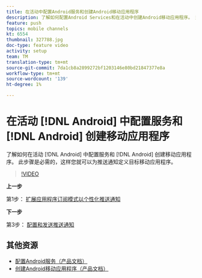 ```yaml
---
title: 在活动中配置Android服务和创建Android移动应用程序
description: 了解如何配置Android Services和在活动中创建Android移动应用程序。 这是我们定义Neotrip应用程序作为推送通知的目标所必需的。
feature: push
topics: mobile channels
kt: 6554
thumbnail: 327788.jpg
doc-type: feature video
activity: setup
team: TM
translation-type: tm+mt
source-git-commit: 7da1cb8a2899272bf1203146e80bd21847377e8a
workflow-type: tm+mt
source-wordcount: '139'
ht-degree: 1%

---
```



# 在活动 [!DNL Android] 中配置服务和 [!DNL Android] 创建移动应用程序

了解如何在活动 [!DNL Android] 中配置服务和 [!DNL Android] 创建移动应用程序。 此步骤是必需的，这样您就可以为推送通知定义目标移动应用程序。

>[!VIDEO](https://video.tv.adobe.com/v/327788?quality=12)

**上一步**

第1步： [扩展应用程序订阅模式以个性化推送通知](/help/tutorial-getting-started-with-push-notifications-for-android/extending-the-app-subscription-schema.md)

**下一步**

第3步： [配置和发送推送通知](/help/tutorial-getting-started-with-push-notifications-for-android/configuring-and-sending-push-notifications.md)

## 其他资源

* [配置Android服务（产品文档）](https://experienceleague.adobe.com/docs/campaign-classic/using/sending-messages/sending-push-notifications/configure-the-mobile-app/configuring-the-mobile-application-android.html#configuring-android-service)
* [创建Android移动应用程序（产品文档）](https://experienceleague.adobe.com/docs/campaign-classic/using/sending-messages/sending-push-notifications/configure-the-mobile-app/configuring-the-mobile-application-android.html#creating-android-app)
